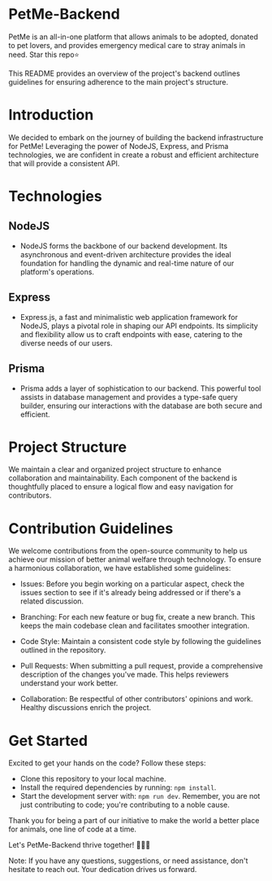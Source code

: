 # PetMe-Backend
PetMe is an all-in-one platform that allows animals to be adopted, donated to pet lovers, and provides emergency medical care to stray animals in need. Star this repo⭐

This README provides an overview of the project's backend outlines guidelines for ensuring adherence to the main project's structure.

# Introduction
We decided to embark on the journey of building the backend infrastructure for PetMe! Leveraging the power of NodeJS, Express, and Prisma technologies, we are confident in create a robust and efficient architecture that will provide a consistent API.

# Technologies
## NodeJS
- NodeJS forms the backbone of our backend development. Its asynchronous and event-driven architecture provides the ideal foundation for handling the dynamic and real-time nature of our platform's operations.

## Express
- Express.js, a fast and minimalistic web application framework for NodeJS, plays a pivotal role in shaping our API endpoints. Its simplicity and flexibility allow us to craft endpoints with ease, catering to the diverse needs of our users.

## Prisma
- Prisma adds a layer of sophistication to our backend. This powerful tool assists in database management and provides a type-safe query builder, ensuring our interactions with the database are both secure and efficient.

# Project Structure
We maintain a clear and organized project structure to enhance collaboration and maintainability. Each component of the backend is thoughtfully placed to ensure a logical flow and easy navigation for contributors.

# Contribution Guidelines
We welcome contributions from the open-source community to help us achieve our mission of better animal welfare through technology. To ensure a harmonious collaboration, we have established some guidelines:

- Issues: Before you begin working on a particular aspect, check the issues section to see if it's already being addressed or if there's a related discussion.

- Branching: For each new feature or bug fix, create a new branch. This keeps the main codebase clean and facilitates smoother integration.

- Code Style: Maintain a consistent code style by following the guidelines outlined in the repository.

- Pull Requests: When submitting a pull request, provide a comprehensive description of the changes you've made. This helps reviewers understand your work better.

- Collaboration: Be respectful of other contributors' opinions and work. Healthy discussions enrich the project.

# Get Started
Excited to get your hands on the code? Follow these steps:

- Clone this repository to your local machine.
- Install the required dependencies by running: 
```npm install```.
- Start the development server with: 
```npm run dev```.
Remember, you are not just contributing to code; you're contributing to a noble cause.

Thank you for being a part of our initiative to make the world a better place for animals, one line of code at a time.

Let's PetMe-Backend thrive together! 🐾🐶🐱

Note: If you have any questions, suggestions, or need assistance, don't hesitate to reach out. Your dedication drives us forward.
